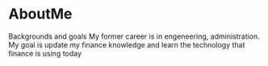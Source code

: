 # AboutMe
Backgrounds and goals
My former career is in engeneering, administration. 
My goal is update my finance knowledge and learn the technology that finance is using today

